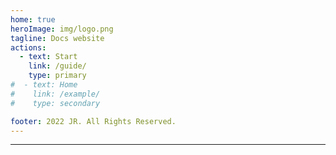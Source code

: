 ```yaml
---
home: true
heroImage: img/logo.png
tagline: Docs website
actions:
  - text: Start
    link: /guide/
    type: primary
#  - text: Home
#    link: /example/
#    type: secondary

footer: 2022 JR. All Rights Reserved.
---
```


*****

<Foo/>

